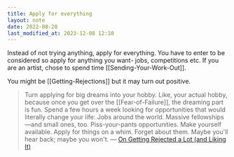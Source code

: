 ```yaml
---
title: Apply for everything
layout: note
date: 2022-08-20
last_modified_at: 2023-12-08 12:10
---
```


Instead of not trying anything, apply for everything. You have to enter to be considered so apply for anything you want- jobs, competitions etc. If you are an artist, chose to spend time [[Sending-Your-Work-Out]]. 

You might be [[Getting-Rejections]] but it may turn out positive. 

> Turn applying for big dreams into your hobby. Like, your actual hobby, because once you get over the [[Fear-of-Failure]], the dreaming part is fun. Spend a few hours a week looking for opportunities that would literally change your life: Jobs around the world. Massive fellowships—and small ones, too. Piss-your-pants opportunities. Make yourself available. Apply for things on a whim. Forget about them. Maybe you'll hear back; maybe you won't.
> — <a href="https://getpocket.com/explore/item/on-getting-rejected-a-lot-and-liking-it?utm_source=pocket-newtab-global-en-GB" >On Getting Rejected a Lot (and Liking It)</a>
